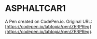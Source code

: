 # ASPHALTCAR1

A Pen created on CodePen.io. Original URL: [https://codepen.io/labtopia/pen/ZERPReg](https://codepen.io/labtopia/pen/ZERPReg).

